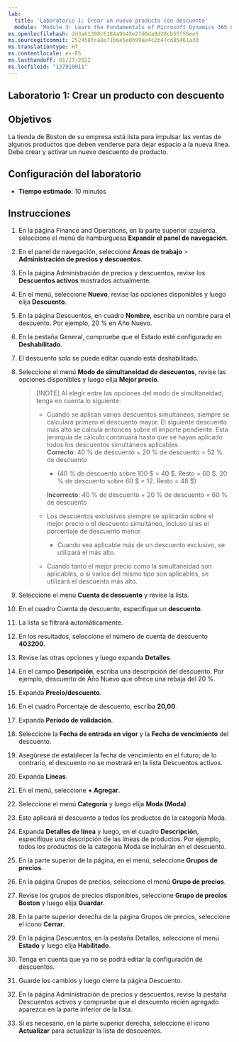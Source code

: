 ```yaml
---
lab:
  title: 'Laboratorio 1: Crear un nuevo producto con descuento'
  module: 'Module 3: Learn the Fundamentals of Microsoft Dynamics 365 Commerce'
ms.openlocfilehash: 2d3a61398c6184a9b43e2fd0da9d28cb55f55ee5
ms.sourcegitcommit: 252458fca8e71b6e5e8b99ae4c2b47cd85461a30
ms.translationtype: HT
ms.contentlocale: es-ES
ms.lasthandoff: 01/27/2022
ms.locfileid: "137910011"
---
```

## <a name="lab-1---create-a-discount-product"></a>Laboratorio 1: Crear un producto con descuento

## <a name="objectives"></a>Objetivos

La tienda de Boston de su empresa está lista para impulsar las ventas de algunos productos que deben venderse para dejar espacio a la nueva línea. Debe crear y activar un nuevo descuento de producto.

## <a name="lab-setup"></a>Configuración del laboratorio

   - **Tiempo estimado**: 10 minutos

## <a name="instructions"></a>Instrucciones

1. En la página Finance and Operations, en la parte superior izquierda, seleccione el menú de hamburguesa **Expandir el panel de navegación**.

1. En el panel de navegación, seleccione **Áreas de trabajo** > **Administración de precios y descuentos**.

1. En la página Administración de precios y descuentos, revise los **Descuentos activos** mostrados actualmente.

1. En el menú, seleccione **Nuevo**, revise las opciones disponibles y luego elija **Descuento**.

1. En la página Descuentos, en cuadro **Nombre**, escriba un nombre para el descuento. Por ejemplo, 20 % en Año Nuevo.

1. En la pestaña General, compruebe que el Estado esté configurado en **Deshabilitado**.

1. El descuento solo se puede editar cuando está deshabilitado.

1. Seleccione el menú **Modo de simultaneidad de descuentos**, revise las opciones disponibles y luego elija **Mejor precio**.

    >[!NOTE] Al elegir entre las opciones del modo de simultaneidad, tenga en cuenta lo siguiente:
    >
    >  - Cuando se aplican varios descuentos simultáneos, siempre se calculará primero el descuento mayor.  El siguiente descuento más alto se calcula entonces sobre el importe pendiente.  Esta jerarquía de cálculo continuará hasta que se hayan aplicado todos los descuentos simultáneos aplicables.  
    >    **Correcto**: 40 % de descuento + 20 % de descuento = 52 % de descuento  
    >      - (40 % de descuento sobre 100 $ = 40 $. Resto = 60 $.  20 % de descuento sobre 60 $ = 12. Resto = 48 $)  
    >
    >    **Incorrecto**: 40 % de descuento + 20 % de descuento = 60 % de descuento
    >
    >  - Los descuentos exclusivos siempre se aplicarán sobre el mejor precio o el descuento simultáneo, incluso si es el porcentaje de descuento menor.
    >    - Cuando sea aplicable más de un descuento exclusivo, se utilizará el más alto.
    >  - Cuando tanto el mejor precio como la simultaneidad son aplicables, o si varios del mismo tipo son aplicables, se utilizará el descuento más alto.

1. Seleccione el menú **Cuenta de descuento** y revise la lista.

1. En el cuadro Cuenta de descuento, especifique un **descuento**.

1. La lista se filtrará automáticamente.

1. En los resultados, seleccione el número de cuenta de descuento **403200**.

1. Revise las otras opciones y luego expanda **Detalles**.

1. En el campo **Descripción**, escriba una descripción del descuento. Por ejemplo, descuento de Año Nuevo que ofrece una rebaja del 20 %.

1. Expanda **Precio/descuento**.

1. En el cuadro Porcentaje de descuento, escriba **20,00**.

1. Expanda **Período de validación**.

1. Seleccione la **Fecha de entrada en vigor** y la **Fecha de vencimiento** del descuento.

1. Asegúrese de establecer la fecha de vencimiento en el futuro; de lo contrario, el descuento no se mostrará en la lista Descuentos activos.

1. Expanda **Líneas**.

1. En el menú, seleccione **+ Agregar**.

1. Seleccione el menú **Categoría** y luego elija **Moda (Moda)** .

1. Esto aplicará el descuento a todos los productos de la categoría Moda.

1. Expanda **Detalles de línea** y luego, en el cuadro **Descripción**, especifique una descripción de las líneas de productos. Por ejemplo, todos los productos de la categoría Moda se incluirán en el descuento.

1. En la parte superior de la página, en el menú, seleccione **Grupos de precios**.

1. En la página Grupos de precios, seleccione el menú **Grupo de precios**.

1. Revise los grupos de precios disponibles, seleccione **Grupo de precios Boston** y luego elija **Guardar**.

1. En la parte superior derecha de la página Grupos de precios, seleccione el icono **Cerrar**.

1. En la página Descuentos, en la pestaña Detalles, seleccione el menú **Estado** y luego elija **Habilitado**.

1. Tenga en cuenta que ya no se podrá editar la configuración de descuentos.

1. Guarde los cambios y luego cierre la página Descuento.

1. En la página Administración de precios y descuentos, revise la pestaña Descuentos activos y compruebe que el descuento recién agregado aparezca en la parte inferior de la lista.

1. Si es necesario, en la parte superior derecha, seleccione el icono **Actualizar** para actualizar la lista de descuentos.
